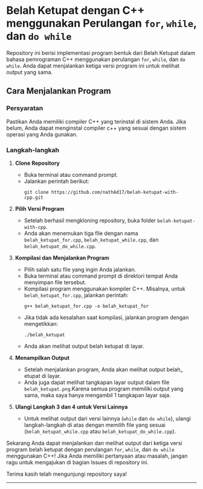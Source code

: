 # Belah Ketupat dengan C++ menggunakan Perulangan `for`, `while`, dan `do while`

Repository ini berisi implementasi program bentuk dari Belah Ketupat dalam bahasa pemrograman C++ menggunakan perulangan `for`, `while`, dan `do while`. Anda dapat menjalankan ketiga versi program ini untuk melihat output yang sama.

## Cara Menjalankan Program

### Persyaratan

Pastikan Anda memiliki compiler C++ yang terinstal di sistem Anda. Jika belum, Anda dapat menginstal compiler c++ yang sesuai dengan sistem operasi yang Anda gunakan.

### Langkah-langkah

1. **Clone Repository**
   - Buka terminal atau command prompt.
   - Jalankan perintah berikut:
     ```
     git clone https://github.com/nathAd17/belah-ketupat-with-cpp.git
     ```
 
2. **Pilih Versi Program**
   - Setelah berhasil mengkloning repository, buka folder `belah-ketupat-with-cpp`.
   - Anda akan menemukan tiga file dengan nama `belah_ketupat_for.cpp`, `belah_ketupat_while.cpp`, dan `belah_ketupat_do_while.cpp`.

3. **Kompilasi dan Menjalankan Program**
   - Pilih salah satu file yang ingin Anda jalankan.
   - Buka terminal atau command prompt di direktori tempat Anda menyimpan file tersebut.
   - Kompilasi program menggunakan kompiler C++. Misalnya, untuk `belah_ketupat_for.cpp`, jalankan perintah:
     ```
     g++ belah_ketupat_for.cpp -o belah_ketupat_for
     ```
   - Jika tidak ada kesalahan saat kompilasi, jalankan program dengan mengetikkan:
     ```
     ./belah_ketupat
     ```
   - Anda akan melihat output belah ketupat di layar.

4. **Menampilkan Output**
   - Setelah menjalankan program, Anda akan melihat output belah_ etupat di layar.
   - Anda juga dapat melihat tangkapan layar output dalam file `belah_ketupat.png`.Karena semua program memiliki output yang sama, maka saya hanya mengambil 1 tangkapan layar saja.

5. **Ulangi Langkah 3 dan 4 untuk Versi Lainnya**
   - Untuk melihat output dari versi lainnya (`while` dan `do while`), ulangi langkah-langkah di atas dengan memilih file yang sesuai (`belah_ketupat_while.cpp` atau `belah_ketupat_do_while.cpp`).

Sekarang Anda dapat menjalankan dan melihat output dari ketiga versi program belah ketupat dengan perulangan `for`, `while`, dan `do while` menggunakan C++! Jika Anda memiliki pertanyaan atau masalah, jangan ragu untuk mengajukan di bagian Issues di repository ini.

Terima kasih telah mengunjungi repository saya!

---
